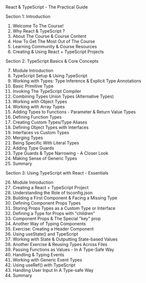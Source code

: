 React & TypeScript - The Practical Guide


Section 1: Introduction

1. Welcome To The Course!
2. Why React & TypeScript ?
3. About The Course & Course Content
4. How To Get The Most Out of The Course
5. Learning Community & Course Resources
6. Creating & Using React + TypeScript Projects


Section 2: TypeScript Basics & Core Concepts

7. Module Introduction
8. TypeScript Setup & Using TypeScript
9. Working with Types: Type Inference & Explicit Type Annotations
10. Basic Primitive Type
11. Invoking The TypeScript Compiler
12. Combining Types Union Types (Alternative Types)
13. Working with Object Types
14. Working with Array Types
15. Adding Types to Functions - Parameter & Return Value Types
16. Defining Function Types
17. Creating Custom Types/Type Aliases
18. Defining  Object Types with Interfaces
19. Interfaces vs Custom Types
20. Merging Types
21. Being Specific With Literal Types
22. Adding Type Guards
23. Type Guards & Type Narrowing - A Closer Look
24. Making Sense of Generic Types
25. Summary


Section 3: Using TypeScript with React - Essentials

26. Module Introduction
27. Creating a React + TypeScript Project
28. Understanding the Role of tsconfig.json
29. Building a First Component & Facing a Missing Type
30. Defining Component Props Types
31. Storing Props Types as a Custom Type or Interface
32. Defining a Type for Props with "children"
33. Component Props & The Special "key" prop
34. Another Way of Typing Components
35. Exercise: Creating a Header Component
36. Using useState() and TypeScript
37. Working with State & Outputting State-based Values
38. Another Exercise & Reusing Types Across Files
39. Passing Functions as Values - In A Type-Safe Way
40. Handling & Typing Events
41. Working with Generic Event Types
42. Using useRef() with TypeScript
43. Handling User Input In A Type-safe Way
44. Summary
